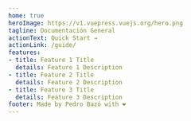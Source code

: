 ```yaml
---
home: true
heroImage: https://v1.vuepress.vuejs.org/hero.png
tagline: Documentación General
actionText: Quick Start →
actionLink: /guide/
features:
- title: Feature 1 Title
  details: Feature 1 Description
- title: Feature 2 Title
  details: Feature 2 Description
- title: Feature 3 Title
  details: Feature 3 Description
footer: Made by Pedro Bazó with ❤️
---
```

